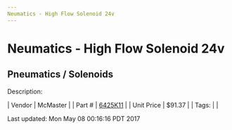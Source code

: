 ```yaml
---
Neumatics - High Flow Solenoid 24v
---
```

# Neumatics - High Flow Solenoid 24v
## Pneumatics / Solenoids
Description: 	 

| Vendor | McMaster | 
| Part # | [6425K11](https://www.mcmaster.com/#6425K11) | 
| Unit Price | $91.37 | 
| Tags: |  | 

Last updated: Mon May 08 00:16:16 PDT 2017